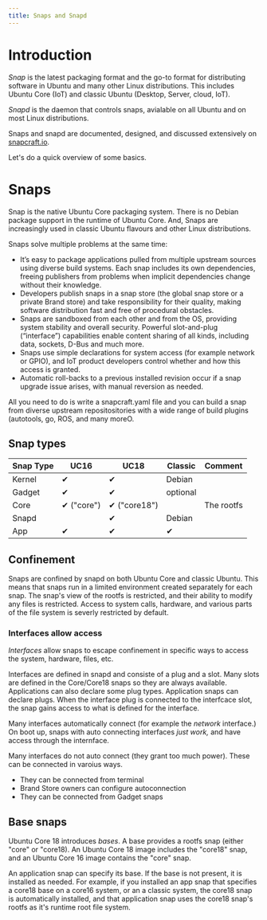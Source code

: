 ```yaml
---
title: Snaps and Snapd
---
```


# Introduction

*Snap* is the latest packaging format and the go-to format for distributing software in Ubuntu and many other Linux distributions. This includes Ubuntu Core (IoT) and classic Ubuntu (Desktop, Server, cloud, IoT).

*Snapd* is the daemon that controls snaps, avialable on all Ubuntu and on most Linux distributions. 

Snaps and snapd are documented, designed, and discussed extensively on [snapcraft.io](https://snapcraft.io).

Let's do a quick overview of some basics.

# Snaps

Snap is the native Ubuntu Core packaging system. There is no Debian package support in the runtime of Ubuntu Core. And, Snaps are increasingly used in classic Ubuntu flavours and other Linux distributions. 

Snaps solve multiple problems at the same time:

 - It’s easy to package applications pulled from multiple upstream sources using diverse build systems.
Each snap includes its own dependencies, freeing publishers from problems when  implicit dependencies change without their knowledge.
 - Developers publish snaps in a snap store (the global snap store or a private Brand store) and take responsibility for their quality, making software distribution fast and free of procedural obstacles.
 - Snaps are sandboxed from each other and from the OS, providing system stability and overall security. Powerful slot-and-plug (“interface”) capabilities enable content sharing of all kinds, including data, sockets, D-Bus and much more. 
 - Snaps use simple declarations for system access (for example network or GPIO), and IoT product developers control whether and how this access is granted. 
 - Automatic roll-backs to a previous installed revision occur if a snap upgrade issue arises, with manual reversion as needed.

All you need to do is write a snapcraft.yaml file and you can build a snap from diverse upstream repositositories with a wide range of build plugins (autotools, go, ROS, and many moreO. 

## Snap types

| Snap Type | UC16       | UC18 | Classic | Comment |
| ----------|------------|--------------|------------|--|
| Kernel    | ✔                 | ✔                     | Debian | |
| Gadget    | ✔                 | ✔                     | optional | |
| Core      | ✔ ("core") | ✔ ("core18") | | The rootfs |
| Snapd     |            | ✔                     | Debian | |
| App       | ✔                 | ✔                     | ✔ | |

## Confinement

Snaps are confined by snapd on both Ubuntu Core and classic Ubuntu. This means that snaps run in a limited environment created separately for each snap. The snap's view of the rootfs is restricted, and their ability to modify any files is restricted. Access to system calls, hardware, and various parts of the file system is severly restricted by default. 

### Interfaces allow access

*Interfaces* allow snaps to escape confinement in specific ways to access the system, hardware, files, etc. 

Interfaces are defined in snapd and consiste of a plug and a slot. Many slots are defined in the Core/Core18 snaps so they are always available. Applications can also declare some plug types. Application snaps can declare plugs. When the interface plug is connected to the interfcace slot, the snap gains access to what is defined for the interface. 

Many interfaces automatically connect (for example the *network* interface.) On boot up, snaps with auto connecting interfaces *just work,* and have access through the internface. 

Many interfaces do not auto connect (they grant too much power). These can be connected in varoius ways. 

 - They can be connected from terminal
 - Brand Store owners can configure autoconnection
 - They can be connected from Gadget snaps


## Base snaps

Ubuntu Core 18 introduces *bases*. A base provides a rootfs snap (either "core" or "core18). An Ubuntu Core 18 image includes the "core18" snap, and an Ubuntu Core 16 image contains the "core" snap.

An application snap can specify its base. If the base is not present, it is installed as needed. For example, if you installed an app snap that specifies a core18 base on a core16 system, or an a classic system, the core18 snap is automatically installed, and that application snap uses the core18 snap's rootfs as it's runtime root file system.






